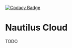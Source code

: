 [![Codacy Badge](https://app.codacy.com/project/badge/Grade/bf1eb8eb8a77485d97a04a15d1ad6617)](https://app.codacy.com/gh/Phyrone/nautilus/dashboard?utm_source=gh&utm_medium=referral&utm_content=&utm_campaign=Badge_grade)  
# Nautilus Cloud
TODO
